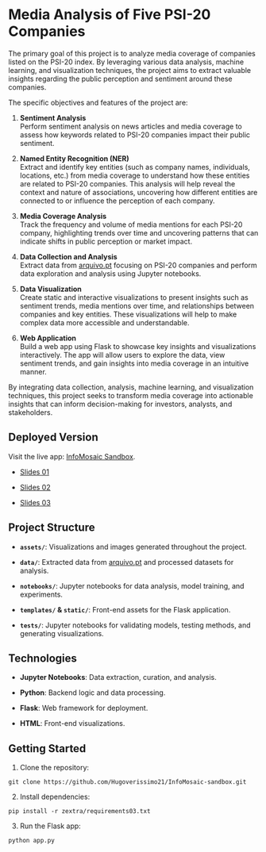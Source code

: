 # Media Analysis of Five PSI-20 Companies

The primary goal of this project is to analyze media coverage of companies listed on the PSI-20 index. By leveraging various data analysis, machine learning, and visualization techniques, the project aims to extract valuable insights regarding the public perception and sentiment around these companies.

The specific objectives and features of the project are:

1. **Sentiment Analysis**<br>
   Perform sentiment analysis on news articles and media coverage to assess how keywords related to PSI-20 companies impact their public sentiment.

2. **Named Entity Recognition (NER)**<br>
   Extract and identify key entities (such as company names, individuals, locations, etc.) from media coverage to understand how these entities are related to PSI-20 companies. This analysis will help reveal the context and nature of associations, uncovering how different entities are connected to or influence the perception of each company.


3. **Media Coverage Analysis**<br>
   Track the frequency and volume of media mentions for each PSI-20 company, highlighting trends over time and uncovering patterns that can indicate shifts in public perception or market impact.

4. **Data Collection and Analysis**<br>
   Extract data from [arquivo.pt](https://arquivo.pt/) focusing on PSI-20 companies and perform data exploration and analysis using Jupyter notebooks.

5. **Data Visualization**<br>
   Create static and interactive visualizations to present insights such as sentiment trends, media mentions over time, and relationships between companies and key entities. These visualizations will help to make complex data more accessible and understandable.

6. **Web Application**<br>
   Build a web app using Flask to showcase key insights and visualizations interactively. The app will allow users to explore the data, view sentiment trends, and gain insights into media coverage in an intuitive manner.

By integrating data collection, analysis, machine learning, and visualization techniques, this project seeks to transform media coverage into actionable insights that can inform decision-making for investors, analysts, and stakeholders.

## **Deployed Version**

Visit the live app: [InfoMosaic Sandbox](https://hugover.pythonanywhere.com).

- [Slides 01](https://hugoverissimo21.github.io/InfoMosaic-sandbox/slides01)

- [Slides 02](https://hugoverissimo21.github.io/InfoMosaic-sandbox/slides02)

- [Slides 03](https://hugoverissimo21.github.io/InfoMosaic-sandbox/slides03)

## **Project Structure**

- **`assets/`**: Visualizations and images generated throughout the project.

- **`data/`**: Extracted data from [arquivo.pt](https://arquivo.pt/) and processed datasets for analysis.

- **`notebooks/`**: Jupyter notebooks for data analysis, model training, and experiments.

- **`templates/` & `static/`**: Front-end assets for the Flask application.

- **`tests/`**: Jupyter notebooks for validating models, testing methods, and generating visualizations.

## **Technologies**

- **Jupyter Notebooks**: Data extraction, curation, and analysis.

- **Python**: Backend logic and data processing.

- **Flask**: Web framework for deployment.

- **HTML**: Front-end visualizations.

## **Getting Started**

1. Clone the repository:

```
git clone https://github.com/Hugoverissimo21/InfoMosaic-sandbox.git
```

2. Install dependencies:

```
pip install -r zextra/requirements03.txt
```

3. Run the Flask app:

```
python app.py
```
